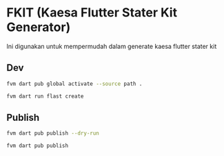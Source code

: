 # FKIT (Kaesa Flutter Stater Kit Generator)

Ini digunakan untuk mempermudah dalam generate kaesa flutter stater kit

## Dev

```bash
fvm dart pub global activate --source path .
```

```bash
fvm dart run flast create
```

## Publish

```bash
fvm dart pub publish --dry-run
```

```bash
fvm dart pub publish
```
